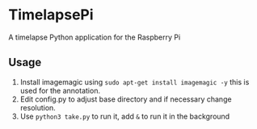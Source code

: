 # TimelapsePi
A timelapse Python application for the Raspberry Pi

## Usage
1. Install imagemagic using ```sudo apt-get install imagemagic -y``` this is used for the annotation.
2. Edit config.py to adjust base directory and if necessary change resolution.
3. Use ```python3 take.py``` to run it, add ```&``` to run it in the background

